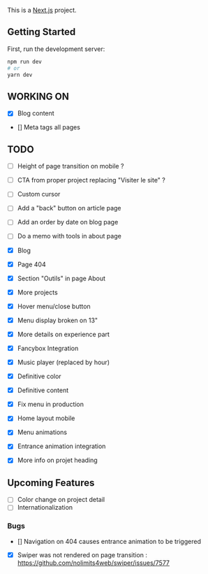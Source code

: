 This is a [Next.js](https://nextjs.org) project.

## Getting Started

First, run the development server:

```bash
npm run dev
# or
yarn dev
```
## WORKING ON
- [x] Blog content
- [] Meta tags all pages

## TODO
- [ ] Height of page transition on mobile ?
- [ ] CTA from proper project replacing "Visiter le site" ?
- [ ] Custom cursor
- [ ] Add a "back" button on article page
- [ ] Add an order by date on blog page
- [ ] Do a memo with tools in about page

- [x] Blog
- [x] Page 404
- [x] Section "Outils" in page About
- [x] More projects
- [x] Hover menu/close button
- [x] Menu display broken on 13"
- [x] More details on experience part
- [x] Fancybox Integration
- [x] Music player (replaced by hour)
- [x] Definitive color
- [x] Definitive content
- [x] Fix menu in production
- [x] Home layout mobile
- [x] Menu animations
- [x] Entrance animation integration
- [x] More info on projet heading

## Upcoming Features

- [ ] Color change on project detail
- [ ] Internationalization
    
### Bugs
- [] Navigation on 404 causes entrance animation to be triggered
- [x] Swiper was not rendered on page transition : https://github.com/nolimits4web/swiper/issues/7577

